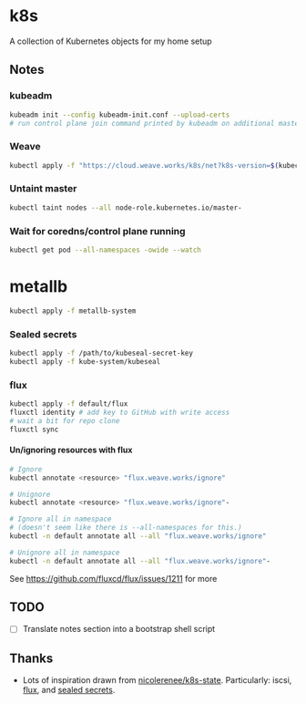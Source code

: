 # k8s
A collection of Kubernetes objects for my home setup

## Notes
### kubeadm
```bash
kubeadm init --config kubeadm-init.conf --upload-certs
# run control plane join command printed by kubeadm on additional masters
```

### Weave
```bash
kubectl apply -f "https://cloud.weave.works/k8s/net?k8s-version=$(kubectl version | base64 | tr -d '\n')"
```

### Untaint master
```bash
kubectl taint nodes --all node-role.kubernetes.io/master-
```

### Wait for coredns/control plane running
```bash
kubectl get pod --all-namespaces -owide --watch
```

# metallb
```bash
kubectl apply -f metallb-system
```

### Sealed secrets
```bash
kubectl apply -f /path/to/kubeseal-secret-key
kubectl apply -f kube-system/kubeseal
```

### flux
```bash
kubectl apply -f default/flux
fluxctl identity # add key to GitHub with write access
# wait a bit for repo clone
fluxctl sync
```

#### Un/ignoring resources with flux
```bash
# Ignore
kubectl annotate <resource> "flux.weave.works/ignore"

# Unignore
kubectl annotate <resource> "flux.weave.works/ignore"-

# Ignore all in namespace 
# (doesn't seem like there is --all-namespaces for this.)
kubectl -n default annotate all --all "flux.weave.works/ignore"

# Unignore all in namespace
kubectl -n default annotate all --all "flux.weave.works/ignore"-
```
See https://github.com/fluxcd/flux/issues/1211 for more

## TODO
- [ ] Translate notes section into a bootstrap shell script

## Thanks
*  Lots of inspiration drawn from [nicolerenee/k8s-state](https://github.com/nicolerenee/k8s-state). Particularly: iscsi, [flux](https://github.com/weaveworks/flux), and [sealed secrets](https://github.com/bitnami-labs/sealed-secrets).
